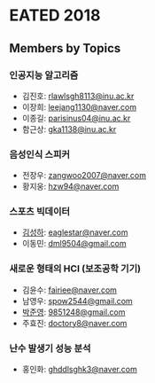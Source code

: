 # EATED 2018

## Members by Topics


### 인공지능 알고리즘
 * 김진호: rlawlsgh8113@inu.ac.kr
 * 이장희: leejang1130@naver.com
 * 이종길: parisinus04@inu.ac.kr
 * 함근상: gka1138@inu.ac.kr

 
### 음성인식 스피커
 * 전장우: zangwoo2007@naver.com
 * 황지웅: hzw94@naver.com

### 스포츠 빅데이터
 * [김성하](https://github.com/KimSeongha): eaglestar@naver.com
 * 이동민: dml9504@gmail.com

 
### 새로운 형태의 HCI (보조공학 기기)
 * 김윤수: fairiee@naver.com
 * 남영우: spow2544@gmail.com
 * [박준영](https://github.com/zoonyoung): 9851248@gmail.com
 * 주효진: doctory8@naver.com
 
 
### 난수 발생기 성능 분석
 * 홍인화: ghddlsghk3@naver.com
